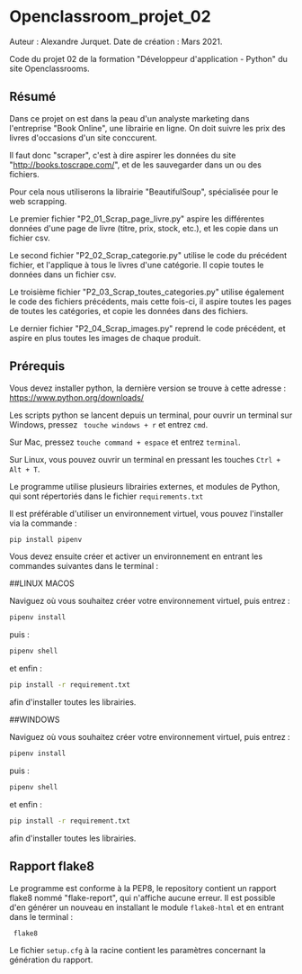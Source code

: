 # Openclassroom_projet_02


Auteur : Alexandre Jurquet.
Date de création : Mars 2021.

Code du projet 02 de la formation "Développeur d'application - Python" du site Openclassrooms.


## Résumé

Dans ce projet on est dans la peau d'un analyste marketing dans l'entreprise "Book Online", une librairie en ligne. On doit suivre les prix des livres d'occasions d'un site conccurent.

Il faut donc "scraper", c'est à dire aspirer les données du site "http://books.toscrape.com/", et de les sauvegarder dans un ou des fichiers.

Pour cela nous utiliserons la librairie "BeautifulSoup", spécialisée pour le web scrapping.



Le premier fichier "P2_01_Scrap_page_livre.py" aspire les différentes données d'une page de livre (titre, prix, stock, etc.), et les copie dans un fichier csv.

Le second fichier "P2_02_Scrap_categorie.py" utilise le code du précédent fichier, et l'applique à tous le livres d'une catégorie. Il copie toutes le données dans un fichier csv.

Le troisième fichier "P2_03_Scrap_toutes_categories.py" utilise également le code des fichiers précédents, mais cette fois-ci, il aspire toutes les pages de toutes les catégories,
et copie les données dans des fichiers.

Le dernier fichier "P2_04_Scrap_images.py" reprend le code précédent, et aspire en plus toutes les images de chaque produit.


## Prérequis

Vous devez installer python, la dernière version se trouve à cette adresse :
https://www.python.org/downloads/


Les scripts python se lancent depuis un terminal, pour ouvrir un terminal sur Windows, pressez ``` touche windows + r``` et entrez ```cmd```.

Sur Mac, pressez ```touche command + espace``` et entrez ```terminal```.

Sur Linux, vous pouvez ouvrir un terminal en pressant les touches ```Ctrl + Alt + T```.

Le programme utilise plusieurs librairies externes, et modules de Python, qui sont répertoriés dans le fichier ```requirements.txt```


Il est préférable d'utiliser un environnement virtuel, vous pouvez l'installer via la commande :  
```bash
pip install pipenv
```

Vous devez ensuite créer et activer un environnement en entrant les commandes suivantes dans le terminal :

##LINUX MACOS

Naviguez où vous souhaitez créer votre environnement virtuel, puis entrez :

```bash
pipenv install
```
puis :
```bash
pipenv shell
```
et enfin :

```bash
pip install -r requirement.txt
```
afin d'installer toutes les librairies.

##WINDOWS

Naviguez où vous souhaitez créer votre environnement virtuel, puis entrez :

```bash
pipenv install
```
puis :
```bash
pipenv shell
```
et enfin :

```bash
pip install -r requirement.txt
```
afin d'installer toutes les librairies.


## Rapport flake8

Le programme est conforme à la PEP8, le repository contient un rapport flake8 nommé "flake-report", qui n'affiche aucune erreur. Il est possible d'en générer un nouveau en installant le module ```flake8-html``` et en entrant dans le terminal :

```bash
 flake8
```

Le fichier ```setup.cfg``` à la racine contient les paramètres concernant la génération du rapport.
